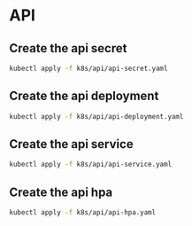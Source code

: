 # API

## Create the api secret

```bash
kubectl apply -f k8s/api/api-secret.yaml
```

## Create the api deployment

```bash
kubectl apply -f k8s/api/api-deployment.yaml
```

## Create the api service

```bash
kubectl apply -f k8s/api/api-service.yaml
```

## Create the api hpa

```bash
kubectl apply -f k8s/api/api-hpa.yaml
```
